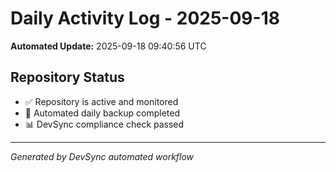 # Daily Activity Log - 2025-09-18

**Automated Update:** 2025-09-18 09:40:56 UTC

## Repository Status
- ✅ Repository is active and monitored
- 🔄 Automated daily backup completed
- 📊 DevSync compliance check passed

---
*Generated by DevSync automated workflow*
